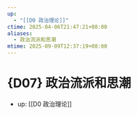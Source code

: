 ```yaml
---
up:
  - "[[D0 政治理论]]"
ctime: 2025-04-06T21:47:21+08:00
aliases:
  - 政治流派和思潮
mtime: 2025-09-09T12:37:19+08:00
---
```


# {D07} 政治流派和思潮

- up: [[D0 政治理论]]
